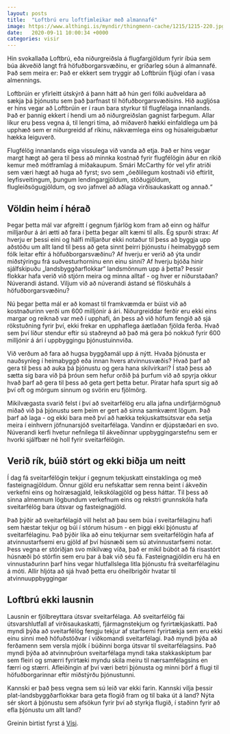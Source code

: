 ```yaml
---
layout: posts
title:  "Loft­brú eru loft­fim­leikar með al­manna­fé"
image: https://www.althingi.is/myndir/thingmenn-cache/1215/1215-220.jpg
date:   2020-09-11 10:00:34 +0000
categories: visir
---
```

Hin svokallaða Loftbrú, eða niðurgreiðsla á flugfargjöldum fyrir íbúa sem búa ákveðið langt frá höfuðborgarsvæðinu, er gríðarleg sóun á almannafé. Það sem meira er: Það er ekkert sem tryggir að Loftbrúin fljúgi ofan í vasa almennings.

Loftbrúin er yfirleitt útskýrð á þann hátt að hún geri fólki auðveldara að sækja þá þjónustu sem það þarfnast til höfuðborgarsvæðisins. Hið augljósa er hins vegar að Loftbrúin er í raun bara styrkur til flugfélaga innanlands. Það er þannig ekkert í hendi um að niðurgreiðslan gagnist farþegum. Allar líkur eru þess vegna á, til lengri tíma, að miðaverð hækki einfaldlega um þá upphæð sem er niðurgreidd af ríkinu, nákvæmlega eins og húsaleigubætur hækka leiguverð.

Flugfélög innanlands eiga vissulega við vanda að etja. Það er hins vegar margt hægt að gera til þess að minnka kostnað fyrir flugfélögin áður en ríkið kemur með mótframlag á miðakaupum. Smári McCarthy fór vel yfir atriði sem væri hægt að huga að fyrst; svo sem „óeðlilegum kostnaði við eftirlit, leyfisveitingum, þungum lendingargjöldum, stöðugjöldum, flugleiðsögugjöldum, og svo jafnvel að aðlaga virðisaukaskatt og annað.“

## Völdin heim í hérað
Þegar þetta mál var afgreitt í gegnum fjárlög kom fram að einn og hálfur milljarður á ári ætti að fara í þetta þegar allt kæmi til alls. Ég spurði strax: Af hverju er þessi eini og hálfi milljarður ekki notaður til þess að byggja upp aðstöðu um allt land til þess að geta sinnt þeirri þjónustu í heimabyggð sem fólk leitar eftir á höfuðborgarsvæðinu? Af hverju er verið að ýta undir miðstýringu frá suðvesturhorninu enn einu sinni? Af hverju bjóða hinir sjálfskipuðu „landsbyggðarflokkar“ landsmönnum upp á þetta? Þessir flokkar hafa verið við stjórn meira og minna alltaf - og hver er niðurstaðan? Núverandi ástand. Viljum við að núverandi ástand sé flöskuháls á höfuðborgarsvæðinu?

Nú þegar þetta mál er að komast til framkvæmda er búist við að kostnaðurinn verði um 600 milljónir á ári. Niðurgreiddar ferðir eru ekki eins margar og reiknað var með í upphafi, án þess að við höfum fengið að sjá rökstuðning fyrir því, ekki frekar en upphaflega áætlaðan fjölda ferða. Hvað sem því líður stendur eftir sú staðreynd að það má gera þó nokkuð fyrir 600 milljónir á ári í uppbyggingu þjónustuinnviða.

Við verðum að fara að hugsa byggðamál upp á nýtt. Hvaða þjónusta er nauðsynleg í heimabyggð eða innan hvers atvinnusvæðis? Hvað þarf að gera til þess að auka þá þjónustu og gera hana skilvirkari? Í stað þess að sætta sig bara við þá þróun sem hefur orðið þá þurfum við að spyrja okkur hvað þarf að gera til þess að geta gert þetta betur. Píratar hafa spurt sig að því oft og mörgum sinnum og svörin eru fjölmörg.

Mikilvægasta svarið felst í því að sveitarfélög eru alla jafna undirfjármögnuð miðað við þá þjónustu sem þeim er gert að sinna samkvæmt lögum. Það þarf að laga - og ekki bara með því að hækka tekjuskattsútsvar eða setja meira í einhvern jöfnunarsjóð sveitarfélaga. Vandinn er djúpstæðari en svo. Núverandi kerfi hvetur nefnilega til ákveðinnar uppbyggingarstefnu sem er hvorki sjálfbær né holl fyrir sveitarfélögin.

## Verið rík, búið stórt og ekki biðja um neitt
Í dag fá sveitarfélögin tekjur í gegnum tekjuskatt einstaklinga og með fasteignagjöldum. Önnur gjöld eru nefskattar sem renna beint í ákveðin verkefni eins og holræsagjald, leikskólagjöld og þess háttar. Til þess að sinna almennum lögbundum verkefnum eins og rekstri grunnskóla hafa sveitarfélög bara útsvar og fasteignagjöld.

Það þýðir að sveitarfélagið vill helst að þau sem búa í sveitarfélaginu hafi sem hæstar tekjur og búi í stórum húsum - en þiggi ekki þjónustu af sveitarfélaginu. Það þýðir líka að einu tekjurnar sem sveitarfélögin hafa af atvinnustarfsemi eru gjöld af því húsnæði sem sú atvinnustarfsemi notar. Þess vegna er stóriðjan svo mikilvæg víða, það er mikil búbót að fá risastórt húsnæði þó störfin sem eru þar á bak við séu fá. Fasteignagjöldin eru há en vinnustaðurinn þarf hins vegar hlutfallslega litla þjónustu frá sveitarfélaginu á móti. Allir hljóta að sjá hvað þetta eru óheilbrigðir hvatar til atvinnuuppbyggingar

## Loftbrú ekki lausnin
Lausnin er fjölbreyttara útsvar sveitarfélaga. Að sveitarfélög fái útsvarshlutfall af virðisaukaskatti, fjármagnstekjum og fyrirtækjaskatti. Það myndi þýða að sveitarfélög fengju tekjur af starfsemi fyrirtækja sem eru ekki einu sinni með höfuðstöðvar í viðkomandi sveitarfélagi. Það myndi þýða að ferðamenn sem versla mjólk í búðinni borga útsvar til sveitarfélagsins. Það myndi þýða að atvinnuþróun sveitarfélaga myndi taka stakkaskiptum þar sem fleiri og smærri fyrirtæki myndu skila meiru til nærsamfélagsins en færri og stærri. Afleiðingin af því væri betri þjónusta og minni þörf á flugi til höfuðborgarinnar eftir miðstýrðu þjónustunni.

Kannski er það þess vegna sem sú leið var ekki farin. Kannski vilja þessir plat-landsbyggðarflokkar bara geta flogið fram og til baka út á land? Nýta sér skort á þjónustu sem afsökun fyrir því að styrkja flugið, í staðinn fyrir að efla þjónustu um allt land?

Greinin birtist fyrst á [Vísi](https://www.visir.is/g/20202011061d/loft-bru-eru-loft-fim-leikar-med-al-manna-fe).